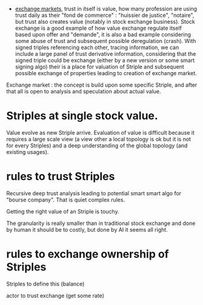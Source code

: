[hm]: # (+++)
[hm]: # (date = "2015-05-30T12:43:26+01:00")
[hm]: # (draft = true)
[hm]: # (title = "Exchange market in a striple based web of trust")
[hm]: # (categories = ["Striple","Society"])
[hm]: # (tags = ["business","value","exchange","stock","market"])
[hm]: # (+++)



  - [exchange markets](./exchange.md), trust in itself is value, how many profession are using trust daily as their "fond de commerce" : "huissier de justice", "notaire", but trust also creates value (notably in stock exchange business). Stock exchange is a good example of how value exchange regulate itself based upon offer and "demande", it is also a bad example considering some abuse of trust and subsequent possible deregulation (crash). 
  With signed triples referencing each other, tracing information, we can include a large panel of trust derivative information, considering that the signed triple could be exchange (either by a new version or some smart signing algo) their is a place for valuation of Striple and subsequent possible exchange of properties leading to creation of exchange market.

Exchange market : the concept is build upon some specific Striple, and after that all is open to analysis and speculation about actual value.

# Striples at single stock value.

Value evolve as new Striple arrive. Evaluation of value is difficult because it requires a large scale view (a view other a local topology is ok but it is not for every Striples) and a deep understanding of the global topology (and existing usages).



# rules to trust Striples

Recursive deep trust analysis leading to potential smart smart algo for "bourse company". That is quiet complex rules.

Getting the right value of an Striple is touchy.

The granularity is really smaller than in traditional stock exchange and done by human it should be to costly, but done by AI it seems all right.

# rules to exchange ownership of Striples

Striples to define this (balance)

actor to trust exchange (get some rate)


